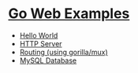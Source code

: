 # [Go Web Examples](https://gowebexamples.com/)

- [Hello World](https://gowebexamples.com/hello-world/)
- [HTTP Server](https://gowebexamples.com/http-server/)
- [Routing (using gorilla/mux)](https://gowebexamples.com/routes-using-gorilla-mux/)
- [MySQL Database](https://gowebexamples.com/mysql-database/)
